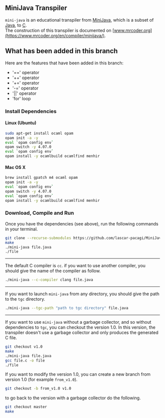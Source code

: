 ## MiniJava Transpiler

`mini-java` is an educational transpiler from [MiniJava](http://www.cambridge.org/resources/052182060X/), which is a subset of [Java](https://en.wikipedia.org/wiki/Java_%28programming_language%29),
to [C](https://en.wikipedia.org/wiki/C_%28programming_language%29).\
The construction of this transpiler is documented on [www.mrcoder.org](https://www.mrcoder.org/en/compiler/minijava/).

## What has been added in this branch

Here are the features that have been added in this branch:
- '==' operator
- '++' operator
- '+=' operator
- '-=' operator
- '||' operator
- 'for' loop

### Install Dependencies

#### Linux (Ubuntu)

```bash
sudo apt-get install ocaml opam
opam init -a -y
eval `opam config env`
opam switch -y 4.07.0
eval `opam config env`
opam install -y ocamlbuild ocamlfind menhir
```

#### Mac OS X

```bash
brew install gpatch m4 ocaml opam
opam init -a -y
eval `opam config env`
opam switch -y 4.07.0
eval `opam config env`
opam install -y ocamlbuild ocamlfind menhir
```

### Download, Compile and Run

Once you have the dependencies (see above), run the following commands in your terminal.

```bash
git clone --recurse-submodules https://github.com/lascar-pacagi/MiniJava.git
make
./mini-java file.java
./file
```

---

The default C compiler is `cc`. if you want to use another compiler, you should give the name of the compiler as follow.

```bash
./mini-java --c-compiler clang file.java
```

---

If you want to launch `mini-java` from any directory, you should give the path to the `tgc` directory.

```bash
./mini-java --tgc-path "path to tgc directory" file.java
```

---

If you want to use `mini-java` without a garbage collector, and so without dependencies to `tgc`, you can
checkout the version 1.0. In this version, the transpiler doesn't use a garbage collector and only produces
the generated C file.

```bash
git checkout v1.0
make
./mini-java file.java
gcc file.c -o file
./file
```

If you want to modify the version 1.0, you can create a new branch from version 1.0 (for example `from_v1.0`).

```bash
git checkout -b from_v1.0 v1.0
```

to go back to the version with a garbage collector do the following.

```bash
git checkout master
make
```
